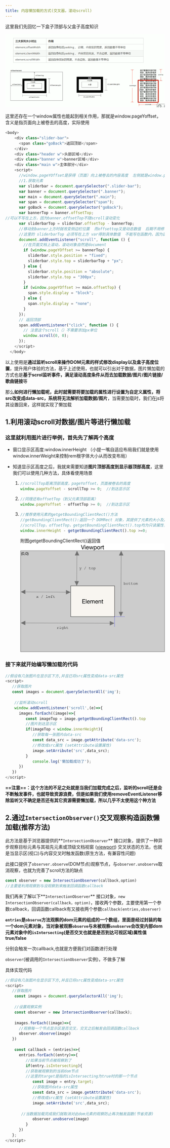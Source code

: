 ```yaml
---
title: 内容懒加载的方式(交叉器，滚动scroll)
---
```


这里我们先回忆一下盒子顶部与父盒子高度知识

![](offset、client、scroll系列总结.png)

这里还存在一个window属性也能起到相关作用，那就是window.pageYoffset，含义是指页面向上被卷去的高度，实际使用

```javascript
<body>
    <div class="slider-bar">
      <span class="goBack">返回顶部</span>
    </div>
    <div class="header w">头部区域</div>
    <div class="banner w">banner区域</div>
    <div class="main w">主体部分</div>
    <script>
      //window.pageYOffset是获得（页面）向上被卷去的内容高度  左侧就是window.pageXOffset 页面左侧被卷去内容宽度
      //1.获取元素
      var sliderbar = document.querySelector(".slider-bar");
      var banner = document.querySelector(".banner");
      var main = document.querySelector(".main");
      var span = document.querySelector("span");
      var goBack = document.querySelector("goBack");
      var bannerTop = banner.offsetTop; 
//可以不写在上方，因为banner.offsetTop不随scroll滚动变化
      var sliderbarTop = sliderbar.offsetTop - bannerTop;
      //移动到banner上方时就改变侧边栏位置  而offsettop又是动态数值  后期不用修改
      //这里的 sliderbarTop 必须写在上方 var得到具体数值  不能写在函数内，因为函数滚动鼠标触发事件，侧边栏slider上方被卷去的大小是动态改变的，这样就会影响后面的 top 位置
      document.addEventListener("scroll", function () {
        //在页面文档上滚动，滚动对象自然是document
        if (window.pageYOffset >= bannerTop) {
          sliderbar.style.position = "fixed";
          sliderbar.style.top = sliderbarTop + "px";
        } else {
          sliderbar.style.position = "absolute";
          sliderbar.style.top = "300px";
        }
        if (window.pageYOffset >= main.offsetTop) {
          span.style.display = "block";
        } else {
          span.style.display = "none";
        }
      });
      // 返回顶部
      span.addEventListener("click", function () {
        // 注意这个scroll（）不需要添加px单位
        window.scroll(0, 0);
      });
    </script>
  </body>
```

以上使用是**通过监听scroll来操作DOM元素的样式修改display以及盒子高度位置**，提升用户体验的方法，基于上述使用，也就可以引出对于数据，图片懒加载的方式也是**基于scrol监听事件，满足滚动高度条件从而去加载数据/图片/图片链接/歌曲链接**等

那么**如何进行懒加载呢，此时就需要将要加载的属性进行设置为自定义属性，将src改变成data-src，系统将无法解析加载数据/图片**，当需要加载时，我们在js将其设置回来，这样就实现了懒加载

## 1.利用滚动scroll对数据/图片等进行懒加载

### 这里就利用图片进行举例，首先先了解两个高度

- 窗口显示区高度:window.innerHeight    （小提一嘴自适应布局我们就是使用window.innerWeight来控制rem根字体大小从而改变布局）

- 知道显示区高度之后，我就来需要知道**图片顶部高度到显示器顶部高度**，这里我们可以使用几种方法，具体看使用场景

  1. ```javascript
     //scrollTop距离顶部高度，pageYoffset，页面被卷去的高度
     window.pageYoffset - scrollTop >= 0;  //到达显示区
     ```

     

  2. ```javascript
     //同理还有offsetTop（到父元素顶部距离）
     window.pageYoffset - offsetTop >= 0;  //到达显示区
     ```

     

  3. ```javascript
     //推荐使用元素的getgetBoundingClientRect()方法
     //getBoundingClientRect():返回一个 DOMRect 对象，其提供了元素的大小及其相对于视口的位置。
     //scrollTop，offsetTop，getgetBoundingClientRect().top均为只读属性，pageYoffset，innerHeight动态属性
     window.innerHeight - getgetBoundingClientRect().top >=0;
     ```

     附图getgetBoundingClientRect()返回值![](getBoundingClientRect()元素方法返回值.png)

### 接下来就开始编写懒加载的代码

```javascript
//假设有几张图片在显示区下方,并且已将src属性变成data-src属性
<script>
   //获取图片
   const images = document.querySelectorAll('img');
	
	//监听滚动scroll
	window.addEventListener('scroll',(e)=>{
      images.forEach((image)=>{
         const imageTop = image.getgetBoundingClientRect().top
         //图片到达显示区
         if(imageTop < window.innerHeight){
            //获取每一张图片data-src
            const data_src = image.getAttribute('data-src');
            //修改成src属性 (setAttribute设置属性)
            image.setArribute('src',data_src);
         }
            console.log('懒加载成功了');
      })
   })
</script>
```

**==注意==：这个方法的不足之处就是当我们加载完成之后，监听的scroll还是会不断触发事件，也就导致资源浪费，但是如果我们使用removeEventListener移除监听又不确定是否还有其它资源需要懒加载，所以几乎不太使用这个种方法**

## 2.通过`IntersectionObserver()`交叉观察构造函数懒加载(推荐方法)

此方法是基于浏览器提供的**`IntersectionObserver`** 接口对象，提供了一种异步观察目标元素与其祖先元素或顶级文档视窗 ([viewport](https://developer.mozilla.org/zh-CN/docs/Glossary/Viewport)) 交叉状态的方法，也就是当显示区(视口)与内容交叉时触发函数(原生方法，有兼容性问题)

此接口提供了`observer.observe`(DOM节点)观察节点，与`observer.unobserve`取消观察，也就为完善了scroll方法的缺点

```javascript
const observer = new IntersectionObserver(callback,option)
//主要是利用观察到与没观察到来触发回调函数callback
```

我们再来了解以下**`IntersectionObserver`** 接口对象，`new IntersectionObserver(callback，option)`，接收两个参数，主要使用第一个参数callback，回调函数callback有又接收两个参数`callback(entries,observer)`

**`entries`是`observe`方法观察的dom元素的组成的一个数组，里面是经过封装的每一个dom元素对象，当对象被观察`observe`与未被观察`unobserve`会改变内部dom元素对象中的`isIntersecting`(是否交叉也就是是否到达可视区域)属性值true/false**

分别会触发一次callback,也就是方便我们对函数进行处理

`observer`(被调用的`IntersectionObserver`实例)，不做多了解

具体实现代码

```javascript
//假设有几张图片在显示区下方,并且已将src属性变成data-src属性
<script>
   //获取图片
	const images = document.querySelectorAll('img');

	//设置观察实例
	const observer = new IntersectionObserver(callback);

	images.forEach((image)=>{
      //观察每一个节点显示区是否交叉，交叉之后触发会回调函数callback
      observer.observe(image)
   })

	const callback = (entries)=>{
      entries.forEach((entry)=>{
         //如果当前节点被观察到了
         if(entry.isIntersecting){
         //获取被观察到的当前dom节点
         //这里的target是指的isIntersecting为true时的那一个节点
            const image = entry.target;
            //获取图片data-src属性
            const data_src = image.getAttribute('data-src');
            //修改成src属性 (setAttribute设置属性)
            image.setArribute('src',data_src);
            
       //当数据加载完成我们就取消对此dom元素的观察防止再次触发函数(节省资源)
            observer.unobserve(image)
         }
      })
   };
</script>
```



